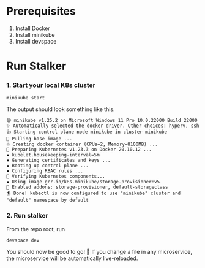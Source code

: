 # Prerequisites

1. Install Docker
2. Install minikube
3. Install devspace

# Run Stalker

### 1. Start your local K8s cluster

```
minikube start
```

The output should look something like this.

```
😄 minikube v1.25.2 on Microsoft Windows 11 Pro 10.0.22000 Build 22000
✨ Automatically selected the docker driver. Other choices: hyperv, ssh
👍 Starting control plane node minikube in cluster minikube
🚜 Pulling base image ...
🔥 Creating docker container (CPUs=2, Memory=8100MB) ...
🐳 Preparing Kubernetes v1.23.3 on Docker 20.10.12 ...
▪ kubelet.housekeeping-interval=5m
▪ Generating certificates and keys ...
▪ Booting up control plane ...
▪ Configuring RBAC rules ...
🔎 Verifying Kubernetes components...
▪ Using image gcr.io/k8s-minikube/storage-provisioner:v5
🌟 Enabled addons: storage-provisioner, default-storageclass
🏄 Done! kubectl is now configured to use "minikube" cluster and "default" namespace by default
```

### 2. Run stalker

From the repo root, run

```
devspace dev
```

You should now be good to go! 🎉 If you change a file in any microservice, the microservice will be automatically live-reloaded.

